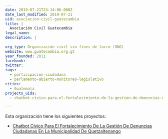```yaml
---
date: 2019-07-21T23:14:06.000Z
date_last_modified: 2019-07-21
uid: asociacion-civil-guatecambia
title: |
  Asociación Civil Guatecambia
legal_name: 
description: |
  
org_type: Organización civil sin fines de lucro (ONG)
website: www.guatecambia.org.gt
year_founded: 2011
facebook: 
twitter: 
tags:
  - participación-ciudadana
  - parlamento-abierto-monitoreo-legislativo
cities: 
  - Guatemala
projects_uids:
  - chatbot-civico-para-el-fortalecimiento-de-la-gestion-de-denuncias-ciudadanas-en-la-municipalidad-de-quetzaltenango

---
```


Esta organización tiene los siguientes proyectos:

- [Chatbot Cívico Para El Fortalecimiento De La Gestión De Denuncias Ciudadanas En La Municipalidad De Quetzaltenango](/proyectos/chatbot-civico-para-el-fortalecimiento-de-la-gestion-de-denuncias-ciudadanas-en-la-municipalidad-de-quetzaltenango)
